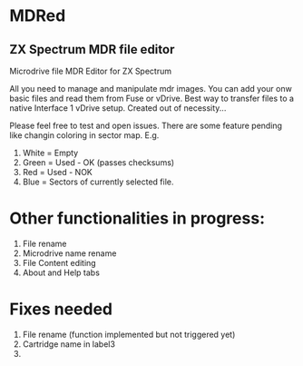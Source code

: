 # MDRed
## ZX Spectrum MDR file editor

Microdrive file MDR Editor for ZX Spectrum

All you need to manage and manipulate mdr images. You can add your onw basic files and read them from Fuse or vDrive.
Best way to transfer files to a native Interface 1 vDrive setup. Created out of necessity...

Please feel free to test and open issues. There are some feature pending like changin coloring in sector map. 
E.g. 
1. White = Empty
2. Green = Used - OK (passes checksums)
3. Red = Used - NOK
4. Blue = Sectors of currently selected file.

# Other functionalities in progress:

1. File rename
2. Microdrive name rename
3. File Content editing
4. About and Help tabs

# Fixes needed
1. File rename (function implemented but not triggered yet)
2. Cartridge name in label3
3. 
